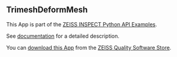 ## TrimeshDeformMesh

This App is part of the [ZEISS INSPECT Python API Examples](https://zeissiqs.github.io/zeiss-inspect-addon-api/2025/python_examples/index.html).

See [documentation](https://github.com/ZEISS/zeiss-inspect-app-examples/blob/main/AppExamples/scripted_actuals/TrimeshDeformMesh/doc/Documentation.md) for a detailed description.

You can [download this App](https://software-store.zeiss.com/products/apps/TrimeshDeformMesh) from the [ZEISS Quality Software Store](https://software-store.zeiss.com).
